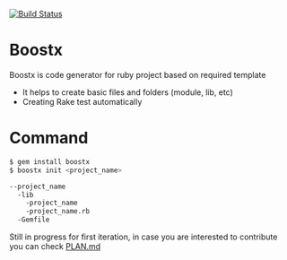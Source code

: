 [![Build Status](https://travis-ci.org/arfo90/boostx.svg?branch=master)](https://travis-ci.org/arfo90/boostx)

# Boostx

Boostx is code generator for ruby project based on required template

  - It helps to create basic files and folders (module, lib, etc)
  - Creating Rake test automatically 

# Command

```sh
$ gem install boostx
$ boostx init <project_name>
```


```sh
--project_name
  -lib
	-project_name
	-project_name.rb
  -Gemfile
```
Still in progress for first iteration, in case you are interested to contribute you can check [PLAN.md](https://github.com/arfo90/boost/blob/master/PLAN.md) 
